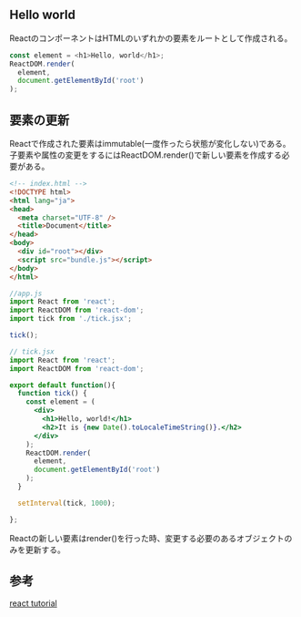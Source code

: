 ## Hello world

ReactのコンポーネントはHTMLのいずれかの要素をルートとして作成される。

```js
const element = <h1>Hello, world</h1>;
ReactDOM.render(
  element,
  document.getElementById('root')
);
```

## 要素の更新

Reactで作成された要素はimmutable(一度作ったら状態が変化しない)である。  
子要素や属性の変更をするにはReactDOM.render()で新しい要素を作成する必要がある。

```html
<!-- index.html -->
<!DOCTYPE html>
<html lang="ja">
<head>
  <meta charset="UTF-8" />
  <title>Document</title>
</head>
<body>
  <div id="root"></div>
  <script src="bundle.js"></script>
</body>
</html>
```

```js
//app.js
import React from 'react';
import ReactDOM from 'react-dom';
import tick from './tick.jsx';

tick();
```

```jsx
// tick.jsx
import React from 'react';
import ReactDOM from 'react-dom';

export default function(){
  function tick() {
    const element = (
      <div>
        <h1>Hello, world!</h1>
        <h2>It is {new Date().toLocaleTimeString()}.</h2>
      </div>
    );
    ReactDOM.render(
      element,
      document.getElementById('root')
    );
  }

  setInterval(tick, 1000);

};
```

Reactの新しい要素はrender()を行った時、変更する必要のあるオブジェクトのみを更新する。

## 参考

[react tutorial][*1]

[*1]:https://facebook.github.io/react/docs/rendering-elements.html
